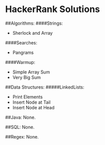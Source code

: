 # HackerRank Solutions

##Algorithms:
####Strings:
* Sherlock and Array

####Searches:
* Pangrams

####Warmup:
* Simple Array Sum
* Very Big Sum

##Data Structures:
#####LinkedLists:
* Print Elements
* Insert Node at Tail
* Insert Node at Head

##Java:
None.

##SQL:
None.

##Regex:
None.
